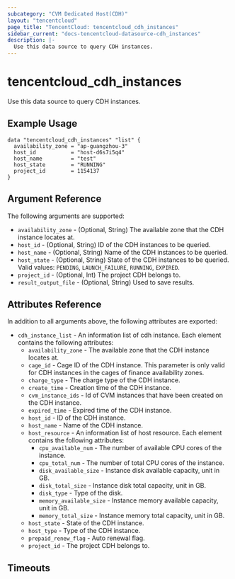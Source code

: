 ```yaml
---
subcategory: "CVM Dedicated Host(CDH)"
layout: "tencentcloud"
page_title: "TencentCloud: tencentcloud_cdh_instances"
sidebar_current: "docs-tencentcloud-datasource-cdh_instances"
description: |-
  Use this data source to query CDH instances.
---
```


# tencentcloud_cdh_instances

Use this data source to query CDH instances.

## Example Usage

```hcl
data "tencentcloud_cdh_instances" "list" {
  availability_zone = "ap-guangzhou-3"
  host_id           = "host-d6s7i5q4"
  host_name         = "test"
  host_state        = "RUNNING"
  project_id        = 1154137
}
```

## Argument Reference

The following arguments are supported:

* `availability_zone` - (Optional, String) The available zone that the CDH instance locates at.
* `host_id` - (Optional, String) ID of the CDH instances to be queried.
* `host_name` - (Optional, String) Name of the CDH instances to be queried.
* `host_state` - (Optional, String) State of the CDH instances to be queried. Valid values: `PENDING`, `LAUNCH_FAILURE`, `RUNNING`, `EXPIRED`.
* `project_id` - (Optional, Int) The project CDH belongs to.
* `result_output_file` - (Optional, String) Used to save results.

## Attributes Reference

In addition to all arguments above, the following attributes are exported:

* `cdh_instance_list` - An information list of cdh instance. Each element contains the following attributes:
  * `availability_zone` - The available zone that the CDH instance locates at.
  * `cage_id` - Cage ID of the CDH instance. This parameter is only valid for CDH instances in the cages of finance availability zones.
  * `charge_type` - The charge type of the CDH instance.
  * `create_time` - Creation time of the CDH instance.
  * `cvm_instance_ids` - Id of CVM instances that have been created on the CDH instance.
  * `expired_time` - Expired time of the CDH instance.
  * `host_id` - ID of the CDH instance.
  * `host_name` - Name of the CDH instance.
  * `host_resource` - An information list of host resource. Each element contains the following attributes:
    * `cpu_available_num` - The number of available CPU cores of the instance.
    * `cpu_total_num` - The number of total CPU cores of the instance.
    * `disk_available_size` - Instance disk available capacity, unit in GB.
    * `disk_total_size` - Instance disk total capacity, unit in GB.
    * `disk_type` - Type of the disk.
    * `memory_available_size` - Instance memory available capacity, unit in GB.
    * `memory_total_size` - Instance memory total capacity, unit in GB.
  * `host_state` - State of the CDH instance.
  * `host_type` - Type of the CDH instance.
  * `prepaid_renew_flag` - Auto renewal flag.
  * `project_id` - The project CDH belongs to.


## Timeouts

<no value>


